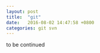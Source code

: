 ```yaml
---
layout: post
title:  "git"
date:   2016-08-02 14:47:58 +0800
categories: git svn
---
```


to be continued